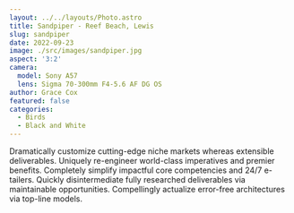 ```yaml
---
layout: ../../layouts/Photo.astro
title: Sandpiper - Reef Beach, Lewis
slug: sandpiper
date: 2022-09-23
image: ./src/images/sandpiper.jpg
aspect: '3:2'
camera:
  model: Sony A57
  lens: Sigma 70-300mm F4-5.6 AF DG OS
author: Grace Cox
featured: false
categories:
  - Birds
  - Black and White
---
```


Dramatically customize cutting-edge niche markets whereas extensible deliverables. Uniquely re-engineer world-class imperatives and premier benefits. Completely simplify impactful core competencies and 24/7 e-tailers. Quickly disintermediate fully researched deliverables via maintainable opportunities. Compellingly actualize error-free architectures via top-line models.
